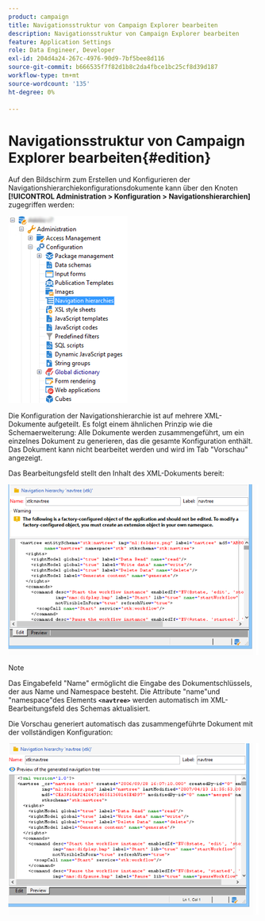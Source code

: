 ```yaml
---
product: campaign
title: Navigationsstruktur von Campaign Explorer bearbeiten
description: Navigationsstruktur von Campaign Explorer bearbeiten
feature: Application Settings
role: Data Engineer, Developer
exl-id: 204d4a24-267c-4976-90d9-7bf5bee8d116
source-git-commit: b666535f7f82d1b8c2da4fbce1bc25cf8d39d187
workflow-type: tm+mt
source-wordcount: '135'
ht-degree: 0%

---
```



# Navigationsstruktur von Campaign Explorer bearbeiten{#edition}

Auf den Bildschirm zum Erstellen und Konfigurieren der Navigationshierarchiekonfigurationsdokumente kann über den Knoten **[!UICONTROL Administration > Konfiguration > Navigationshierarchien]** zugegriffen werden:

![](assets/d_ncs_integration_navigation_arbo.png)

Die Konfiguration der Navigationshierarchie ist auf mehrere XML-Dokumente aufgeteilt. Es folgt einem ähnlichen Prinzip wie die Schemaerweiterung: Alle Dokumente werden zusammengeführt, um ein einzelnes Dokument zu generieren, das die gesamte Konfiguration enthält. Das Dokument kann nicht bearbeitet werden und wird im Tab &quot;Vorschau&quot; angezeigt.

Das Bearbeitungsfeld stellt den Inhalt des XML-Dokuments bereit:

![](assets/d_ncs_integration_navigation_edit.png)

>[!NOTE]
>
>Das Eingabefeld &quot;Name&quot; ermöglicht die Eingabe des Dokumentschlüssels, der aus Name und Namespace besteht. Die Attribute &quot;name&quot;und &quot;namespace&quot;des Elements **`<navtree>`** werden automatisch im XML-Bearbeitungsfeld des Schemas aktualisiert.

Die Vorschau generiert automatisch das zusammengeführte Dokument mit der vollständigen Konfiguration:

![](assets/d_ncs_integration_navigation_preview.png)
